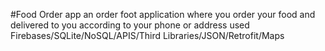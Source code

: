 #Food Order app
an order foot application where you order your food and delivered to you according to your phone or address
used Firebases/SQLite/NoSQL/APIS/Third Libraries/JSON/Retrofit/Maps
